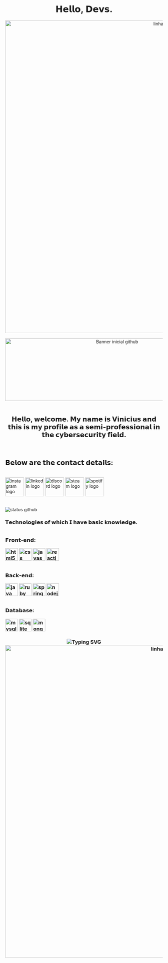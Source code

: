 <div align = "center">
    <h1 class = "h1">
        𝗛𝗲𝗹𝗹𝗼, 𝗗𝗲𝘃𝘀.
    </h1>
</div>

<div align = "center">
    <img src = "https://i.ibb.co/nsLgCtnX/linha-Titulo.png" alt = "linhaTitulo" width = "1000px">
</div>

<br>
<div align="center">
  <img src="https://media1.tenor.com/m/JxMYVQsA2gcAAAAC/stars-sky.gif" alt="Banner inicial github" height = "200" width = "700">
</div>
<br>

<div align = "center">
    <h2 class = "titulo">𝗛𝗲𝗹𝗹𝗼, 𝘄𝗲𝗹𝗰𝗼𝗺𝗲. 𝗠𝘆 𝗻𝗮𝗺𝗲 𝗶𝘀 𝗩𝗶𝗻𝗶𝗰𝗶𝘂𝘀 𝗮𝗻𝗱 𝘁𝗵𝗶𝘀 𝗶𝘀 𝗺𝘆 𝗽𝗿𝗼𝗳𝗶𝗹𝗲 𝗮𝘀 𝗮 𝘀𝗲𝗺𝗶-𝗽𝗿𝗼𝗳𝗲𝘀𝘀𝗶𝗼𝗻𝗮𝗹 𝗶𝗻 𝘁𝗵𝗲 𝗰𝘆𝗯𝗲𝗿𝘀𝗲𝗰𝘂𝗿𝗶𝘁𝘆 𝗳𝗶𝗲𝗹𝗱.
</div>

<br>
<div align = "left">
    <h2 class = "subtitulo">𝗕𝗲𝗹𝗼𝘄 𝗮𝗿𝗲 𝘁𝗵𝗲 𝗰𝗼𝗻𝘁𝗮𝗰𝘁 𝗱𝗲𝘁𝗮𝗶𝗹𝘀:</h3>
    <br>
</div>
<div align="display">
    <a href="https://www.instagram.com/vinni_lp07/"><img src="https://i.pinimg.com/736x/62/8c/31/628c312ab70e2a5de38b98ee1eea4647.jpg" width="60" height="60" alt="instagram logo"></a>
    <a href="https://www.linkedin.com/in/vinícius-luiz-b55965283/"><img src="https://i.pinimg.com/736x/19/40/ab/1940abcfbcbdbdb11b1b8fdbf2f01973.jpg" width="60" height="60" alt="linkedin logo"></a>
    <a href="https://discord.gg/santuario"><img src="https://i.pinimg.com/736x/45/cf/49/45cf49b84f0e12b244fe8f6202f82b82.jpg" width="60" height="60" alt="discord logo"></a>
    <a href="https://steamcommunity.com/profiles/76561199296382445/"><img src="https://i.pinimg.com/736x/e8/61/de/e861de5a9ad11ccc53708028df8b8c63.jpg" width="60" height="60" alt="steam logo"></a>
    <a href="https://open.spotify.com/user/wa0yvfm0ickvhwc8nm12as5tb?si=f998aba512d94647"><img src="https://i.pinimg.com/736x/56/ec/4d/56ec4d08b33aefa1f96cdab2412b1916.jpg" width="60" height="60" alt="spotify logo"></a>
</div>
<br>

<p align = "left">
    <img src = "https://github-readme-stats.vercel.app/api?username=Vinicius-Luiz07&show_icons=true&theme=tokyonight" alt = "status github">
</p>
    <h3 class = "titulo"> 𝗧𝗲𝗰𝗵𝗻𝗼𝗹𝗼𝗴𝗶𝗲𝘀 𝗼𝗳 𝘄𝗵𝗶𝗰𝗵 𝗜 𝗵𝗮𝘃𝗲 𝗯𝗮𝘀𝗶𝗰 𝗸𝗻𝗼𝘄𝗹𝗲𝗱𝗴𝗲.
<br>
<div style = "display: inline_block" class = "tecnologias"></br>
    <p align = "left" font-size = "10">𝗙𝗿𝗼𝗻𝘁-𝗲𝗻𝗱:</p>
    <img align = "center" alt = "html5" src = "https://cdn.jsdelivr.net/gh/devicons/devicon/icons/html5/html5-original.svg" height="40">
    <img align = "center" alt = "css" src = "https://cdn.jsdelivr.net/gh/devicons/devicon/icons/css3/css3-original.svg" height="40">
    <img align = "center" alt = "javascript" src = "https://cdn.jsdelivr.net/gh/devicons/devicon/icons/javascript/javascript-original.svg" height="40">
    <img align = "center" alt = "reactjs" src = "https://cdn.jsdelivr.net/gh/devicons/devicon/icons/react/react-original.svg" height="40"> 
    <br>
    <br>
    <p align = "left">𝗕𝗮𝗰𝗸-𝗲𝗻𝗱:</p>
    <img align = "center" alt = "java" src = "https://cdn.jsdelivr.net/gh/devicons/devicon/icons/java/java-original.svg" height="40">
    <img align = "center" alt = "ruby" src = "https://cdn.jsdelivr.net/gh/devicons/devicon/icons/ruby/ruby-original.svg" height="40">
    <img align = "center" alt = "spring" src = "https://cdn.jsdelivr.net/gh/devicons/devicon/icons/spring/spring-original.svg" height="40">
    <img align = "center" alt = "nodejs" src = "https://cdn.jsdelivr.net/gh/devicons/devicon/icons/nodejs/nodejs-original.svg" height="40">
    <br>
    <br>
    <p align = "left">𝗗𝗮𝘁𝗮𝗯𝗮𝘀𝗲:</p>
    <img src="https://cdn.jsdelivr.net/gh/devicons/devicon/icons/mysql/mysql-original.svg" height="40" alt="mysql logo"/>
    <img src="https://cdn.jsdelivr.net/gh/devicons/devicon/icons/sqlite/sqlite-original.svg" height="40" alt="sqlite logo"/>
    <img src="https://cdn.jsdelivr.net/gh/devicons/devicon/icons/mongodb/mongodb-original.svg" height="40" alt="mongodb logo" />
</div></br>
<div align="center">
    <img align = "center "src = "https://readme-typing-svg.herokuapp.com?font=Fira+Code&pause=1000&color=F7F7F7&width=435&lines=𝗧𝗵𝗮𝗻𝗸+𝘆𝗼𝘂+𝘃𝗲𝗿𝘆+𝗺𝘂𝗰𝗵,+𝗴𝗼𝗼𝗱𝗯𝘆𝗲..." alt="Typing SVG">
    <br>
    <img src = "https://i.ibb.co/nsLgCtnX/linha-Titulo.png" alt = "linhaTitulo" width = "1000px">
</div>
